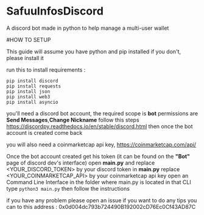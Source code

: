 # SafuuInfosDiscord
A discord bot made in python to help manage a multi-user wallet

#HOW TO SETUP 

This guide will assume you have python and pip installed if you don't, please install it

run this to install requirements :
```
pip install discord
pip install requests
pip install json
pip install web3
pip install asyncio
```

you'll need a discord bot account, the required scope is **bot** permissions are **Send Messages**,**Change Nickname**
follow this steps https://discordpy.readthedocs.io/en/stable/discord.html then once the bot account is created come back

you will also need a coinmarketcap api key, https://coinmarketcap.com/api/

Once the bot account created get his token (it can be found on the **"Bot"** page of discord dev's interface)
open **main.py** and replace <YOUR_DISCORD_TOKEN> by your discord token
in **main.py** replace <YOUR_COINMARKETCAP_API> by your coinmarketcap api key
open an Command Line Interface in the folder where main.py is located
in that CLI type `python3 main.py`
then follow the instructions

if you have any problem please open an issue
if you want to do any tips you can to this address : 0x0d004dc793b724490B192002cD76Ec0Cf43AD87C
 
